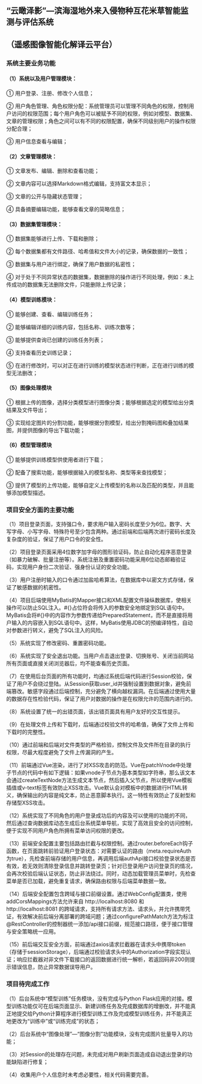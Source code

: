 ## “云瞰泽影”—滨海湿地外来入侵物种互花米草智能监测与评估系统
## （遥感图像智能化解译云平台）
### 系统主要业务功能

#### （1）系统以及用户管理模块：
① 用户登录、注册、修改个人信息；

② 用户角色管理、角色权限分配：系统管理员可以管理不同角色的权限，控制用户访问的权限范围；每个用户角色可以被赋予不同的权限，例如对模型、数据集、文章的管理权限；角色之间可以有不同的权限配置，确保不同级别用户的操作权限分配合理；

③ 用户信息查看与编辑；

#### （2）文章管理模块：
① 文章发布、编辑、删除和查看功能；

② 文章内容可以选择Markdown格式编辑，支持富文本显示；

③ 文章的公开与隐藏状态管理；

④ 具备摘要编辑功能，能够查看文章的简略信息；

#### （3）数据集管理模块：
① 数据集能够进行上传、下载和删除；

② 每个数据集都有文件路径、哈希值和文件大小的记录，确保数据的一致性；

③ 数据集与用户进行绑定，确保了用户数据的私密性；

④ 对于处于不同异常状态的数据集，数据删除的操作进行不同处理，例如：未上传成功的数据集无法删除文件，只能删除上传记录；

#### （4）模型训练模块：
① 能够创建、查看、编辑训练任务；

② 能够编辑详细的训练内容，包括名称、训练次数等；

③ 能够提供查询已创建的训练任务列表；

④ 支持查看历史训练记录；

⑤ 在进行修改时，可以对正在进行训练的模型状态进行判断，正在进行训练的模型无法删改；

#### （5）图像处理模块
① 根据上传的图像，选择分类模型进行图像分类；能够根据选定的模型给出分类结果及文件导出；

③ 实现给定图片的分割功能，能够根据分割模型，给出分割掩码图和叠加结果图，并提供图像的导出下载功能；

#### （6）模型管理模块
① 能够提供训练模型供使用者进行下载；

② 配备了搜索功能，能够根据输入的模型名称、类型等来查找模型；

③ 提供了模型的上传功能，能够自定义上传模型的名称以及匹配的类型，并且能够添加模型描述。

### 项目安全方面的主要功能

（1）项目登录页面，支持强口令，要求用户输入密码长度至少为6位。数字、大写字母、小写字母、特殊符号至少包含两种。通过前端和后端两次进行密码长度及复杂度的验证，保证了用户口令的安全性。

（2）项目登录页面采用4位数字加字母的图形验证码，防止自动化程序恶意登录（如暴力破解、批量注册等）。系统注册及重置密码功能采用6位动态邮箱验证码，实现用户身份二次验证、强身份认证的安全功能。

（3）用户注册时输入的口令通过加盐哈希算法，在数据库中以密文方式存储，保证了敏感数据的机密性。

（4）项目后端使用MyBatis的Mapper接口和XML配置文件操纵数据库，使相关操作可以防止SQL注入。#{}占位符会将传入的参数安全地绑定到SQL语句中。MyBatis会将#{}中的内容作为参数传递给PreparedStatement，而不是直接将用户输入的内容嵌入到SQL语句中。这样，MyBatis使用JDBC的预编译特性，自动对参数进行转义，避免了SQL注入的风险。

（5）系统实现了修改密码、重置密码功能。

（6）系统实现了安全退出功能。当用户点击退出登录、切换账号、关闭当前网站所有页面或直接关闭浏览器后，均不能查看历史页面。

（7）在使用后台页面的所有功能时，均通过系统后端代码进行Session校验，保证了用户不会绕过登陆。从Session获取user_id并强制设置到数据对象，避免前端篡改。敏感字段通过后端控制，充分避免了横向越权漏洞。在后端通过使用大量的数据存在性检验代码，保证了用户对数据的操作是在权限允许的范围内进行的。

（8）系统设置了统一的出错页面，该出错页面具有用户友好的交互性提示。

（9）在处理文件上传和下载时，后端通过校验文件的哈希值，确保了文件上传和下载时的完整性。

（10）通过前端和后端对文件类型的严格检验，控制文件及文件所在目录的执行权限，尽最大程度避免了文件上传漏洞的产生。

（11）前端通过Vue渲染，进行了对XSS攻击的防范。Vue在patchVnode中处理子节点的代码中有如下逻辑：如果vnode子节点为基本类型如字符串，那么该文本会通过createTextNode方法生成文本节点，然后插入父节点，所以使用Vue模板插值或v-text标签有效防止XSS攻击。Vue默认会对模板中的数据进行HTML转义，确保输出的内容是纯文本，防止恶意脚本执行。这一特性有效防止了反射型和存储型XSS攻击。

（12）系统实现了不同角色的用户登录成功后的内容及可以使用的功能的不同，然后通过查询数据库动态生成后台系统菜单导航，实现了高效且安全的访问控制，便于实现不同用户角色所拥有菜单访问权限的更改。

（13）前端安全配置主要包括路由拦截与权限控制。通过router.beforeEach钩子函数，在页面跳转前验证用户登录状态：对需要认证的路由（meta.requireAuth为true），先检查前端存储的用户信息，再调用后端authApi接口校验登录状态是否有效，若无效则清除登录信息并跳转登录页；针对已登录用户访问登录页的情况，会再次校验后端认证状态，防止非法绕过。同时，动态加载管理员菜单时，先检查菜单是否已加载，避免重复请求，确保路由权限与后端菜单数据一致。

（14）后端安全配置包含跨域与接口前缀设置。通过WebConfig配置类，使用addCorsMappings方法允许来自 http://localhost:8080 和 http://localhost:8081 的跨域请求，支持所有请求方法、请求头，并允许携带凭证，有效解决前后端分离部署的跨域问题；通过configurePathMatch方法为标注@RestController的控制器统一添加/api接口前缀，规范接口路径，便于接口管理与安全策略统一应用。

（15）前后端交互安全方面，前端通过axios请求拦截器在请求头中携带token（存储于sessionStorage），后端通过校验请求头中的Authorization字段实现认证；响应拦截器对非文件下载接口的返回数据进行统一解析，若返回码非200则提示错误信息，防止异常数据误导用户。
### 项目待完成工作
（1）后台系统中“模型训练”任务模块，没有完成与Python Flask应用的对接。模型训练功能仅可在后端页面显示、新建训练任务及完成数据库的增删改，并不能真正地提交给Python计算程序进行模型训练工作及完成模型训练任务，并不能真正地更改为“训练中”或“训练完成”的状态；

（2）后台系统中“图像处理”—“图像分割”功能模块，没有完成图片批量导入的功能；

（3）对Session的处理存在问题，未完成对用户刷新页面造成自动退出登录的功能缺陷进行修复；

（4）收集用户个人信息时未考虑必要性，相关代码需要完善。

